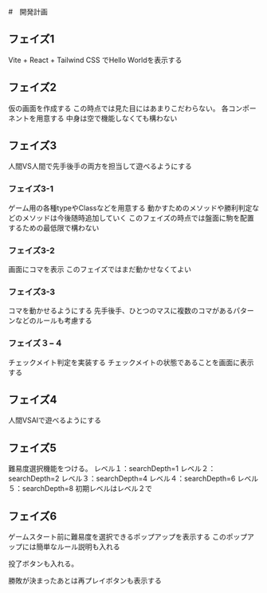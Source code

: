 #　開発計画

## フェイズ1　
Vite + React + Tailwind CSS でHello Worldを表示する

## フェイズ2
仮の画面を作成する
この時点では見た目にはあまりこだわらない。
各コンポーネントを用意する
中身は空で機能しなくても構わない

## フェイズ3
人間VS人間で先手後手の両方を担当して遊べるようにする

### フェイズ3-1
ゲーム用の各種typeやClassなどを用意する
動かすためのメソッドや勝利判定などのメソッドは今後随時追加していく
このフェイズの時点では盤面に駒を配置するための最低限で構わない

### フェイズ3-2
画面にコマを表示
このフェイズではまだ動かせなくてよい

### フェイズ3-3

コマを動かせるようにする
先手後手、ひとつのマスに複数のコマがあるパターンなどのルールも考慮する

### フェイズ３−４
チェックメイト判定を実装する
チェックメイトの状態であることを画面に表示する

## フェイズ4
人間VSAIで遊べるようにする

## フェイズ5
難易度選択機能をつける。
レベル１：searchDepth=1
レベル２：searchDepth=2
レベル３：searchDepth=4
レベル４：searchDepth=6
レベル５：searchDepth=8
初期レベルはレベル２で

## フェイズ6
ゲームスタート前に難易度を選択できるポップアップを表示する
このポップアップには簡単なルール説明も入れる

投了ボタンも入れる。

勝敗が決まったあとは再プレイボタンも表示する
